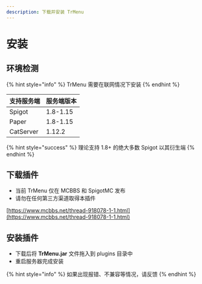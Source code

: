 ```yaml
---
description: 下载并安装 TrMenu
---
```


# 安装

## 环境检测

{% hint style="info" %}
TrMenu 需要在联网情况下安装
{% endhint %}

| 支持服务端 | 服务端版本 |
| :--- | :--- |
| Spigot | 1.8-1.15 |
| Paper | 1.8-1.15 |
| CatServer | 1.12.2 |

{% hint style="success" %}
理论支持 1.8+ 的绝大多数 Spigot 以其衍生端
{% endhint %}

## 下载插件

* 当前 TrMenu 仅在 MCBBS 和 SpigotMC 发布
* 请勿在任何第三方渠道取得本插件

[https://www.mcbbs.net/thread-918078-1-1.html](https://www.mcbbs.net/thread-918078-1-1.html)

## 安装插件

* 下载后将 **TrMenu.jar** 文件拖入到 plugins 目录中
* 重启服务器完成安装

{% hint style="info" %}
如果出现报错、不兼容等情况，请反馈
{% endhint %}

